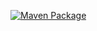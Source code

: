[![Maven Package](https://github.com/madsnesse/axiom-based-testing-java/actions/workflows/maven-publish.yml/badge.svg)](https://github.com/madsnesse/axiom-based-testing-java/actions/workflows/maven-publish.yml)